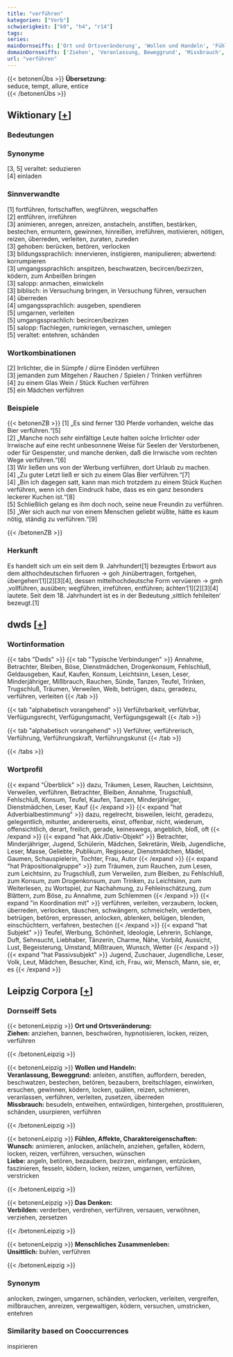 ```yaml
---
title: "verführen"
kategorien: ["Verb"]
schwierigkeit: ["k0", "h4", "r14"]
tags:
series:
mainDornseiffs: ['Ort und Ortsveränderung', 'Wollen und Handeln', 'Fühlen, Affekte, Charaktereigenschaften', 'Das Denken', 'Menschliches Zusammenleben']
domainDornseiffs: ['Ziehen', 'Veranlassung, Beweggrund', 'Missbrauch', 'Wunsch', 'Liebe', 'Verbilden', 'Unsittlich']
url: "verführen"
---
```


{{< betonenÜbs >}}
**Übersetzung:**  
seduce, tempt, allure, entice  
{{< /betonenÜbs >}}

## Wiktionary [[+](https://de.wiktionary.org/wiki/verführen)]

### Bedeutungen

### Synonyme
[3, 5] veraltet: seduzieren  
[4] einladen  

### Sinnverwandte
[1] fortführen, fortschaffen, wegführen, wegschaffen  
[2] entführen, irreführen  
[3] animieren, anregen, anreizen, anstacheln, anstiften, bestärken, bestechen, ermuntern, gewinnen, hinreißen, irreführen, motivieren, nötigen, reizen, überreden, verleiten, zuraten, zureden  
[3] gehoben: berücken, betören, verlocken  
[3] bildungssprachlich: innervieren, instigieren, manipulieren; abwertend: korrumpieren  
[3] umgangssprachlich: anspitzen, beschwatzen, becircen/bezirzen, ködern, zum Anbeißen bringen  
[3] salopp: anmachen, einwickeln  
[3] biblisch: in Versuchung bringen, in Versuchung führen, versuchen  
[4] überreden  
[4] umgangssprachlich: ausgeben, spendieren  
[5] umgarnen, verleiten  
[5] umgangssprachlich: becircen/bezirzen  
[5] salopp: flachlegen, rumkriegen, vernaschen, umlegen  
[5] veraltet: entehren, schänden  

### Wortkombinationen
[2] Irrlichter, die in Sümpfe / dürre Einöden verführen  
[3] jemanden zum Mitgehen / Rauchen / Spielen / Trinken verführen  
[4] zu einem Glas Wein / Stück Kuchen verführen  
[5] ein Mädchen verführen  

### Beispiele
{{< betonenZB >}}
[1] „Es sind ferner 130 Pferde vorhanden, welche das Bier verführen.“[5]  
[2] „Manche noch sehr einfältige Leute halten solche Irrlichter oder Irrwische auf eine recht unbesonnene Weise für Seelen der Verstorbenen, oder für Gespenster, und manche denken, daß die Irrwische vom rechten Wege verführen.“[6]  
[3] Wir ließen uns von der Werbung verführen, dort Urlaub zu machen.  
[4] „Zu guter Letzt ließ er sich zu einem Glas Bier verführen.“[7]  
[4] „Bin ich dagegen satt, kann man mich trotzdem zu einem Stück Kuchen verführen, wenn ich den Eindruck habe, dass es ein ganz besonders leckerer Kuchen ist.“[8]  
[5] Schließlich gelang es ihm doch noch, seine neue Freundin zu verführen.  
[5] „Wer sich auch nur von einem Menschen geliebt wüßte, hätte es kaum nötig, ständig zu verführen.“[9]  

{{< /betonenZB >}}
### Herkunft
Es handelt sich um ein seit dem 9. Jahrhundert[1] bezeugtes Erbwort aus dem althochdeutschen firfuoren → goh ‚hinübertragen, fortgehen, übergehen‘[1][2][3][4], dessen mittelhochdeutsche Form vervüeren → gmh ‚vollführen, ausüben; wegführen, irreführen, entführen; ächten‘[1][2][3][4] lautete. Seit dem 18. Jahrhundert ist es in der Bedeutung ‚sittlich fehlleiten‘ bezeugt.[1]  



## dwds [[+](https://www.dwds.de/wb/verführen)]

### Wortinformation
{{< tabs "Dwds" >}}
{{< tab "Typische Verbindungen" >}}
Annahme, Betrachter, Bleiben, Böse, Dienstmädchen, Drogenkonsum, Fehlschluß, Geldausgeben, Kauf, Kaufen, Konsum, Leichtsinn, Lesen, Leser, Minderjähriger, Mißbrauch, Rauchen, Sünde, Tanzen, Teufel, Trinken, Trugschluß, Träumen, Verweilen, Weib, betrügen, dazu, geradezu, verführen, verleiten
{{< /tab >}}

{{< tab "alphabetisch vorangehend" >}}
Verführbarkeit, verführbar, Verfügungsrecht, Verfügungsmacht, Verfügungsgewalt
{{< /tab >}}

{{< tab "alphabetisch vorangehend" >}}
Verführer, verführerisch, Verführung, Verführungskraft, Verführungskunst
{{< /tab >}}

{{< /tabs >}}

### Wortprofil
{{< expand "Überblick" >}} dazu, Träumen, Lesen, Rauchen, Leichtsinn, Verweilen, verführen, Betrachter, Bleiben, Annahme, Trugschluß, Fehlschluß, Konsum, Teufel, Kaufen, Tanzen, Minderjähriger, Dienstmädchen, Leser, Kauf {{< /expand >}}
{{< expand "hat Adverbialbestimmung" >}} dazu, regelrecht, bisweilen, leicht, geradezu, gelegentlich, mitunter, andererseits, einst, offenbar, nicht, wiederum, offensichtlich, derart, freilich, gerade, keineswegs, angeblich, bloß, oft {{< /expand >}}
{{< expand "hat Akk./Dativ-Objekt" >}} Betrachter, Minderjähriger, Jugend, Schülerin, Mädchen, Sekretärin, Weib, Jugendliche, Leser, Masse, Geliebte, Publikum, Regisseur, Dienstmädchen, Mädel, Gaumen, Schauspielerin, Tochter, Frau, Autor {{< /expand >}}
{{< expand "hat Präpositionalgruppe" >}} zum Träumen, zum Rauchen, zum Lesen, zum Leichtsinn, zu Trugschluß, zum Verweilen, zum Bleiben, zu Fehlschluß, zum Konsum, zum Drogenkonsum, zum Trinken, zu Leichtsinn, zum Weiterlesen, zu Wortspiel, zur Nachahmung, zu Fehleinschätzung, zum Blättern, zum Böse, zu Annahme, zum Schlemmen {{< /expand >}}
{{< expand "in Koordination mit" >}} verführen, verleiten, verzaubern, locken, überreden, verlocken, täuschen, schwängern, schmeicheln, verderben, betrügen, betören, erpressen, anlocken, ablenken, belügen, blenden, einschüchtern, verfahren, bestechen {{< /expand >}}
{{< expand "hat Subjekt" >}} Teufel, Werbung, Schönheit, Ideologie, Lehrerin, Schlange, Duft, Sehnsucht, Liebhaber, Tänzerin, Charme, Nähe, Vorbild, Aussicht, Lust, Begeisterung, Umstand, Mißtrauen, Wunsch, Wetter {{< /expand >}}
{{< expand "hat Passivsubjekt" >}} Jugend, Zuschauer, Jugendliche, Leser, Volk, Leut, Mädchen, Besucher, Kind, ich, Frau, wir, Mensch, Mann, sie, er, es {{< /expand >}}

## Leipzig Corpora [[+](https://corpora.uni-leipzig.de/en/res?word=verführen&corpusId=deu_newscrawl-public_2018)]

### Dornseiff Sets
{{< betonenLeipzig >}}
**Ort und Ortsveränderung:**  
**Ziehen:** anziehen, bannen, beschwören, hypnotisieren, locken, reizen, verführen  

{{< /betonenLeipzig >}}


{{< betonenLeipzig >}}
**Wollen und Handeln:**  
**Veranlassung, Beweggrund:** anleiten, anstiften, auffordern, bereden, beschwatzen, bestechen, betören, bezaubern, breitschlagen, einwirken, ersuchen, gewinnen, ködern, locken, quälen, reizen, schmieren, veranlassen, verführen, verleiten, zusetzen, überreden  
**Missbrauch:** besudeln, entweihen, entwürdigen, hintergehen, prostituieren, schänden, usurpieren, verführen  

{{< /betonenLeipzig >}}


{{< betonenLeipzig >}}
**Fühlen, Affekte, Charaktereigenschaften:**  
**Wunsch:** animieren, anlocken, anlächeln, anziehen, gefallen, ködern, locken, reizen, verführen, versuchen, wünschen  
**Liebe:** angeln, betören, bezaubern, bezirzen, einfangen, entzücken, faszinieren, fesseln, ködern, locken, reizen, umgarnen, verführen, verstricken  

{{< /betonenLeipzig >}}


{{< betonenLeipzig >}}
**Das Denken:**  
**Verbilden:** verderben, verdrehen, verführen, versauen, verwöhnen, verziehen, zersetzen  

{{< /betonenLeipzig >}}


{{< betonenLeipzig >}}
**Menschliches Zusammenleben:**  
**Unsittlich:** buhlen, verführen  

{{< /betonenLeipzig >}}

### Synonym
anlocken, zwingen, umgarnen, schänden, verlocken, verleiten, vergreifen, mißbrauchen, anreizen, vergewaltigen, ködern, versuchen, umstricken, entehren


### Similarity based on Cooccurrences
inspirieren

